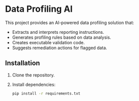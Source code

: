 # Data Profiling AI

This project provides an AI-powered data profiling solution that:
- Extracts and interprets reporting instructions.
- Generates profiling rules based on data analysis.
- Creates executable validation code.
- Suggests remediation actions for flagged data.

## Installation

1. Clone the repository.
2. Install dependencies:

   ```bash
   pip install -r requirements.txt
